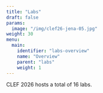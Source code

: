 ```yaml
---
title: "Labs"
draft: false
params:
  image: "/img/clef26-jena-05.jpg"
weight: 30
menu:
  main:
    identifier: "labs-overview"
    name: "Overview"
    parent: "labs"
    weight: 1
---
```


CLEF 2026 hosts a total of 16 labs.
